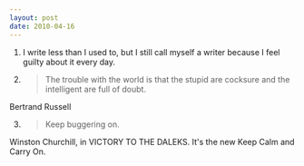 ```yaml
---
layout: post
date: 2010-04-16
---
```


1. I write less than I used to, but I still call myself a writer because I feel guilty about it every day. 

2. >The trouble with the world is that the stupid are cocksure and the intelligent are full of doubt.

Bertrand Russell 

3. >Keep buggering on.

Winston Churchill, in VICTORY TO THE DALEKS. It's the new Keep Calm and Carry On. 
